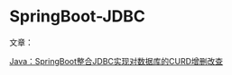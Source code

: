 # SpringBoot-JDBC

文章：

[Java：SpringBoot整合JDBC实现对数据库的CURD增删改查](https://blog.csdn.net/mouday/article/details/133992744)

